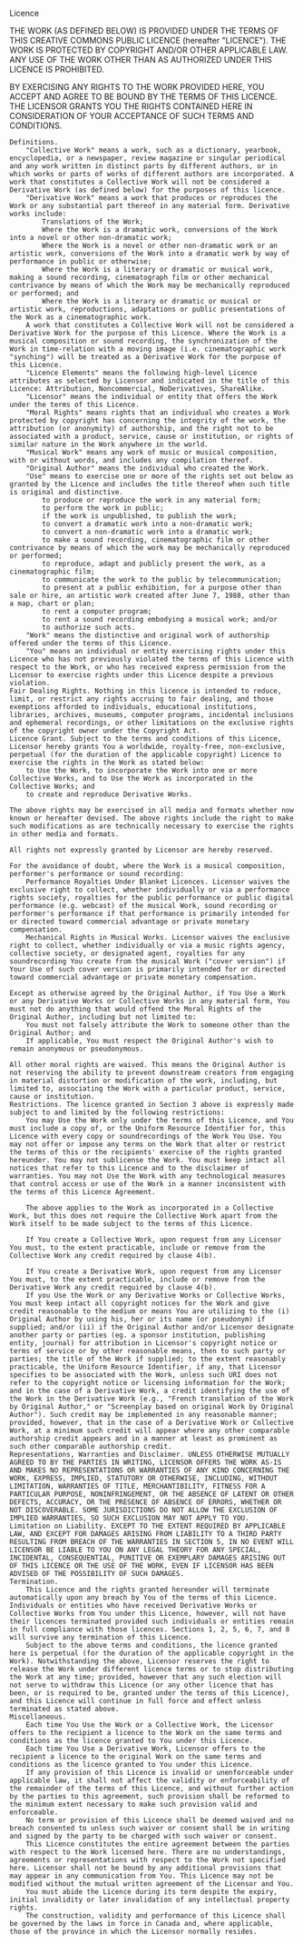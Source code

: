Licence

THE WORK (AS DEFINED BELOW) IS PROVIDED UNDER THE TERMS OF THIS CREATIVE COMMONS PUBLIC LICENCE (hereafter "LICENCE"). THE WORK IS PROTECTED BY COPYRIGHT AND/OR OTHER APPLICABLE LAW. ANY USE OF THE WORK OTHER THAN AS AUTHORIZED UNDER THIS LICENCE IS PROHIBITED.

BY EXERCISING ANY RIGHTS TO THE WORK PROVIDED HERE, YOU ACCEPT AND AGREE TO BE BOUND BY THE TERMS OF THIS LICENCE. THE LICENSOR GRANTS YOU THE RIGHTS CONTAINED HERE IN CONSIDERATION OF YOUR ACCEPTANCE OF SUCH TERMS AND CONDITIONS.

    Definitions.
        "Collective Work" means a work, such as a dictionary, yearbook, encyclopedia, or a newspaper, review magazine or singular periodical and any work written in distinct parts by different authors, or in which works or parts of works of different authors are incorporated. A work that constitutes a Collective Work will not be considered a Derivative Work (as defined below) for the purposes of this licence.
        "Derivative Work" means a work that produces or reproduces the Work or any substantial part thereof in any material form. Derivative works include:
            Translations of the Work;
            Where the Work is a dramatic work, conversions of the Work into a novel or other non-dramatic work;
            Where the Work is a novel or other non-dramatic work or an artistic work, conversions of the Work into a dramatic work by way of performance in public or otherwise;
            Where the Work is a literary or dramatic or musical work, making a sound recording, cinematograph film or other mechanical contrivance by means of which the Work may be mechanically reproduced or performed; and
            Where the Work is a literary or dramatic or musical or artistic work, reproductions, adaptations or public presentations of the Work as a cinematographic work.
        A work that constitutes a Collective Work will not be considered a Derivative Work for the purpose of this Licence. Where the Work is a musical composition or sound recording, the synchronization of the Work in time-relation with a moving image (i.e. cinematographic work "synching") will be treated as a Derivative Work for the purpose of this Licence.
        "Licence Elements" means the following high-level Licence attributes as selected by Licensor and indicated in the title of this Licence: Attribution, Noncommercial, NoDerivatives, ShareAlike.
        "Licensor" means the individual or entity that offers the Work under the terms of this Licence.
        "Moral Rights" means rights that an individual who creates a Work protected by copyright has concerning the integrity of the work, the attribution (or anonymity) of authorship, and the right not to be associated with a product, service, cause or institution, or rights of similar nature in the Work anywhere in the world.
        "Musical Work" means any work of music or musical composition, with or without words, and includes any compilation thereof.
        "Original Author" means the individual who created the Work.
        "Use" means to exercise one or more of the rights set out below as granted by the Licence and includes the title thereof when such title is original and distinctive.
            to produce or reproduce the work in any material form;
            to perform the work in public;
            if the work is unpublished, to publish the work;
            to convert a dramatic work into a non-dramatic work;
            to convert a non-dramatic work into a dramatic work;
            to make a sound recording, cinematographic film or other contrivance by means of which the work may be mechanically reproduced or performed;
            to reproduce, adapt and publicly present the work, as a cinematographic film;
            to communicate the work to the public by telecommunication;
            to present at a public exhibition, for a purpose other than sale or hire, an artistic work created after June 7, 1988, other than a map, chart or plan;
            to rent a computer program;
            to rent a sound recording embodying a musical work; and/or
            to authorize such acts.
        "Work" means the distinctive and original work of authorship offered under the terms of this Licence.
        "You" means an individual or entity exercising rights under this Licence who has not previously violated the terms of this Licence with respect to the Work, or who has received express permission from the Licensor to exercise rights under this Licence despite a previous violation.
    Fair Dealing Rights. Nothing in this licence is intended to reduce, limit, or restrict any rights accruing to fair dealing, and those exemptions afforded to individuals, educational institutions, libraries, archives, museums, computer programs, incidental inclusions and ephemeral recordings, or other limitations on the exclusive rights of the copyright owner under the Copyright Act.
    Licence Grant. Subject to the terms and conditions of this Licence, Licensor hereby grants You a worldwide, royalty-free, non-exclusive, perpetual (for the duration of the applicable copyright) Licence to exercise the rights in the Work as stated below:
        to Use the Work, to incorporate the Work into one or more Collective Works, and to Use the Work as incorporated in the Collective Works; and
        to create and reproduce Derivative Works.

    The above rights may be exercised in all media and formats whether now known or hereafter devised. The above rights include the right to make such modifications as are technically necessary to exercise the rights in other media and formats.

    All rights not expressly granted by Licensor are hereby reserved.

    For the avoidance of doubt, where the Work is a musical composition, performer's performance or sound recording:
        Performance Royalties Under Blanket Licences. Licensor waives the exclusive right to collect, whether individually or via a performance rights society, royalties for the public performance or public digital performance (e.g. webcast) of the musical Work, sound recording or performer's performance if that performance is primarily intended for or directed toward commercial advantage or private monetary compensation.
        Mechanical Rights in Musical Works. Licensor waives the exclusive right to collect, whether individually or via a music rights agency, collective society, or designated agent, royalties for any soundrecording You create from the musical Work ("cover version") if Your Use of such cover version is primarily intended for or directed toward commercial advantage or private monetary compensation.

    Except as otherwise agreed by the Original Author, if You Use a Work or any Derivative Works or Collective Works in any material form, You must not do anything that would offend the Moral Rights of the Original Author, including but not limited to:
        You must not falsely attribute the Work to someone other than the Original Author; and
        If applicable, You must respect the Original Author's wish to remain anonymous or pseudonymous.

    All other moral rights are waived. This means the Original Author is not reserving the ability to prevent downstream creators from engaging in material distortion or modification of the work, including, but limited to, associating the Work with a particular product, service, cause or institution.
    Restrictions. The licence granted in Section 3 above is expressly made subject to and limited by the following restrictions:
        You may Use the Work only under the terms of this Licence, and You must include a copy of, or the Uniform Resource Identifier for, this Licence with every copy or soundrecordings of the Work You Use. You may not offer or impose any terms on the Work that alter or restrict the terms of this or the recipients' exercise of the rights granted hereunder. You may not sublicense the Work. You must keep intact all notices that refer to this Licence and to the disclaimer of warranties. You may not Use the Work with any technological measures that control access or use of the Work in a manner inconsistent with the terms of this Licence Agreement.

        The above applies to the Work as incorporated in a Collective Work, but this does not require the Collective Work apart from the Work itself to be made subject to the terms of this Licence.

        If You create a Collective Work, upon request from any Licensor You must, to the extent practicable, include or remove from the Collective Work any credit required by clause 4(b).

        If You create a Derivative Work, upon request from any Licensor You must, to the extent practicable, include or remove from the Derivative Work any credit required by clause 4(b).
        If you Use the Work or any Derivative Works or Collective Works, You must keep intact all copyright notices for the Work and give credit reasonable to the medium or means You are utilizing to the (i) Original Author by using his, her or its name (or pseudonym) if supplied; and/or (ii) if the Original Author and/or Licensor designate another party or parties (eg. a sponsor institution, publishing entity, journal) for attribution in Licensor's copyright notice or terms of service or by other reasonable means, then to such party or parties; the title of the Work if supplied; to the extent reasonably practicable, the Uniform Resource Identifier, if any, that Licensor specifies to be associated with the Work, unless such URI does not refer to the copyright notice or licensing information for the Work; and in the case of a Derivative Work, a credit identifying the use of the Work in the Derivative Work (e.g., "French translation of the Work by Original Author," or "Screenplay based on original Work by Original Author"). Such credit may be implemented in any reasonable manner; provided, however, that in the case of a Derivative Work or Collective Work, at a minimum such credit will appear where any other comparable authorship credit appears and in a manner at least as prominent as such other comparable authorship credit.
    Representations, Warranties and Disclaimer. UNLESS OTHERWISE MUTUALLY AGREED TO BY THE PARTIES IN WRITING, LICENSOR OFFERS THE WORK AS-IS AND MAKES NO REPRESENTATIONS OR WARRANTIES OF ANY KIND CONCERNING THE WORK, EXPRESS, IMPLIED, STATUTORY OR OTHERWISE, INCLUDING, WITHOUT LIMITATION, WARRANTIES OF TITLE, MERCHANTIBILITY, FITNESS FOR A PARTICULAR PURPOSE, NONINFRINGEMENT, OR THE ABSENCE OF LATENT OR OTHER DEFECTS, ACCURACY, OR THE PRESENCE OF ABSENCE OF ERRORS, WHETHER OR NOT DISCOVERABLE. SOME JURISDICTIONS DO NOT ALLOW THE EXCLUSION OF IMPLIED WARRANTIES, SO SUCH EXCLUSION MAY NOT APPLY TO YOU.
    Limitation on Liability. EXCEPT TO THE EXTENT REQUIRED BY APPLICABLE LAW, AND EXCEPT FOR DAMAGES ARISING FROM LIABILITY TO A THIRD PARTY RESULTING FROM BREACH OF THE WARRANTIES IN SECTION 5, IN NO EVENT WILL LICENSOR BE LIABLE TO YOU ON ANY LEGAL THEORY FOR ANY SPECIAL, INCIDENTAL, CONSEQUENTIAL, PUNITIVE OR EXEMPLARY DAMAGES ARISING OUT OF THIS LICENCE OR THE USE OF THE WORK, EVEN IF LICENSOR HAS BEEN ADVISED OF THE POSSIBILITY OF SUCH DAMAGES.
    Termination.
        This Licence and the rights granted hereunder will terminate automatically upon any breach by You of the terms of this Licence. Individuals or entities who have received Derivative Works or Collective Works from You under this Licence, however, will not have their licences terminated provided such individuals or entities remain in full compliance with those licences. Sections 1, 2, 5, 6, 7, and 8 will survive any termination of this Licence.
        Subject to the above terms and conditions, the licence granted here is perpetual (for the duration of the applicable copyright in the Work). Notwithstanding the above, Licensor reserves the right to release the Work under different licence terms or to stop distributing the Work at any time; provided, however that any such election will not serve to withdraw this Licence (or any other licence that has been, or is required to be, granted under the terms of this Licence), and this Licence will continue in full force and effect unless terminated as stated above.
    Miscellaneous.
        Each time You Use the Work or a Collective Work, the Licensor offers to the recipient a licence to the Work on the same terms and conditions as the licence granted to You under this Licence.
        Each time You Use a Derivative Work, Licensor offers to the recipient a licence to the original Work on the same terms and conditions as the licence granted to You under this Licence.
        If any provision of this Licence is invalid or unenforceable under applicable law, it shall not affect the validity or enforceability of the remainder of the terms of this Licence, and without further action by the parties to this agreement, such provision shall be reformed to the minimum extent necessary to make such provision valid and enforceable.
        No term or provision of this Licence shall be deemed waived and no breach consented to unless such waiver or consent shall be in writing and signed by the party to be charged with such waiver or consent.
        This Licence constitutes the entire agreement between the parties with respect to the Work licensed here. There are no understandings, agreements or representations with respect to the Work not specified here. Licensor shall not be bound by any additional provisions that may appear in any communication from You. This Licence may not be modified without the mutual written agreement of the Licensor and You.
        You must abide the Licence during its term despite the expiry, initial invalidity or later invalidation of any intellectual property rights.
        The construction, validity and performance of this Licence shall be governed by the laws in force in Canada and, where applicable, those of the province in which the Licensor normally resides.
